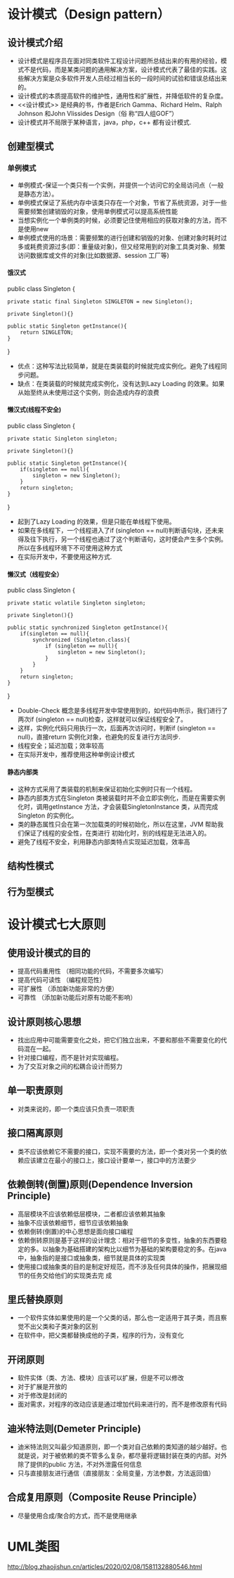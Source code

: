 # 设计模式（Design pattern）
## 设计模式介绍
* 设计模式是程序员在面对同类软件工程设计问题所总结出来的有用的经验，模式不是代码，而是某类问题的通用解决方案，设计模式代表了最佳的实践。这些解决方案是众多软件开发人员经过相当长的一段时间的试验和错误总结出来的。
*  设计模式的本质提高软件的维护性，通用性和扩展性，并降低软件的复杂度。
*  <<设计模式>> 是经典的书，作者是Erich Gamma、Richard Helm、Ralph Johnson 和John Vlissides Design（俗
称“四人组GOF”）
* 设计模式并不局限于某种语言，java，php，c++ 都有设计模式.

## 创建型模式
### 单例模式
* 单例模式-保证一个类只有一个实例，并提供一个访问它的全局访问点（一般是静态方法）。
* 单例模式保证了系统内存中该类只存在一个对象，节省了系统资源，对于一些需要频繁创建销毁的对象，使用单例模式可以提高系统性能
* 当想实例化一个单例类的时候，必须要记住使用相应的获取对象的方法，而不是使用new
* 单例模式使用的场景：需要频繁的进行创建和销毁的对象、创建对象时耗时过多或耗费资源过多(即：重量级对象)，但又经常用到的对象工具类对象、频繁访问数据库或文件的对象(比如数据源、session 工厂等)
#### 饿汉式
public class Singleton {

    private static final Singleton SINGLETON = new Singleton();

    private Singleton(){}

    public static Singleton getInstance(){
        return SINGLETON;
    }

}
* 优点：这种写法比较简单，就是在类装载的时候就完成实例化。避免了线程同步问题。
* 缺点：在类装载的时候就完成实例化，没有达到Lazy Loading 的效果。如果从始至终从未使用过这个实例，则会造成内存的浪费
#### 懒汉式(线程不安全)
public class Singleton {

    private static Singleton singleton;

    private Singleton(){}

    public static Singleton getInstance(){
        if(singleton == null){
            singleton = new Singleton();
        }
        return singleton;
    }
}
* 起到了Lazy Loading 的效果，但是只能在单线程下使用。
* 如果在多线程下，一个线程进入了if (singleton == null)判断语句块，还未来得及往下执行，另一个线程也通过了这个判断语句，这时便会产生多个实例。所以在多线程环境下不可使用这种方式
* 在实际开发中，不要使用这种方式.
#### 懒汉式（线程安全）
public class Singleton {

    private static volatile Singleton singleton;

    private Singleton(){}

    public static synchronized Singleton getInstance(){
        if(singleton == null){
            synchronized (Singleton.class){
                if (singleton == null){
                    singleton = new Singleton();
                }
            }
        }
        return singleton;
    }
}
* Double-Check 概念是多线程开发中常使用到的，如代码中所示，我们进行了两次if (singleton == null)检查，这样就可以保证线程安全了。
*  这样，实例化代码只用执行一次，后面再次访问时，判断if (singleton == null)，直接return 实例化对象，也避免的反复进行方法同步.
*  线程安全；延迟加载；效率较高
*  在实际开发中，推荐使用这种单例设计模式
#### 静态内部类
* 这种方式采用了类装载的机制来保证初始化实例时只有一个线程。
*  静态内部类方式在Singleton 类被装载时并不会立即实例化，而是在需要实例化时，调用getInstance 方法，才会装载SingletonInstance 类，从而完成Singleton 的实例化。
*  类的静态属性只会在第一次加载类的时候初始化，所以在这里，JVM 帮助我们保证了线程的安全性，在类进行
初始化时，别的线程是无法进入的。
* 避免了线程不安全，利用静态内部类特点实现延迟加载，效率高



## 结构性模式
## 行为型模式

# 设计模式七大原则
## 使用设计模式的目的
* 提高代码重用性 （相同功能的代码，不需要多次编写）
* 提高代码可读性 （编程规范性）
* 可扩展性 （添加新功能非常的方便）
* 可靠性 （添加新功能后对原有功能不影响）
## 设计原则核心思想
* 找出应用中可能需要变化之处，把它们独立出来，不要和那些不需要变化的代码混在一起。
* 针对接口编程，而不是针对实现编程。
* 为了交互对象之间的松耦合设计而努力
## 单一职责原则
* 对类来说的，即一个类应该只负责一项职责
## 接口隔离原则
* 类不应该依赖它不需要的接口，实现不需要的方法，即一个类对另一个类的依赖应该建立在最小的接口上，接口设计要单一，接口中的方法要少
## 依赖倒转(倒置)原则(Dependence Inversion Principle)
* 高层模块不应该依赖低层模块，二者都应该依赖其抽象
* 抽象不应该依赖细节，细节应该依赖抽象
* 依赖倒转(倒置)的中心思想是面向接口编程
* 依赖倒转原则是基于这样的设计理念：相对于细节的多变性，抽象的东西要稳定的多。以抽象为基础搭建的架构比以细节为基础的架构要稳定的多。在java 中，抽象指的是接口或抽象类，细节就是具体的实现类
* 使用接口或抽象类的目的是制定好规范，而不涉及任何具体的操作，把展现细节的任务交给他们的实现类去完
成
## 里氏替换原则
* 一个软件实体如果使用的是一个父类的话，那么也一定适用于其子类，而且察觉不出父类和子类对象的区别
* 在软件中，把父类都替换成他的子类，程序的行为，没有变化
## 开闭原则 
* 软件实体（类、方法、模块）应该可以扩展，但是不可以修改
* 对于扩展是开放的
* 对于修改是封闭的
* 面对需求，对程序的改动应该是通过增加代码来进行的，而不是修改原有代码
## 迪米特法则(Demeter Principle)
* 迪米特法则又叫最少知道原则，即一个类对自己依赖的类知道的越少越好。也就是说，对于被依赖的类不管多么复杂，都尽量将逻辑封装在类的内部。对外除了提供的public 方法，不对外泄露任何信息
* 只与直接朋友进行通信（直接朋友：全局变量，方法参数，方法返回值）
## 合成复用原则（Composite Reuse Principle）
* 尽量使用合成/聚合的方式，而不是使用继承

#  UML类图
http://blog.zhaojishun.cn/articles/2020/02/08/1581132880546.html





